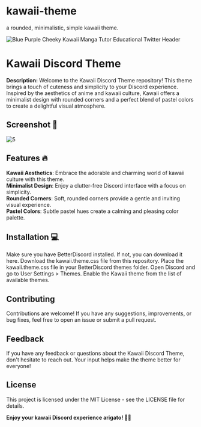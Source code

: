 # kawaii-theme
a rounded, minimalistic, simple kawaii theme.

![Blue Purple Cheeky Kawaii Manga Tutor Educational Twitter Header](https://github.com/notDeep7/kawaii-theme/assets/144143057/d4323c4d-2359-407e-aae9-ffd77c6c03de)

# Kawaii Discord Theme

**Description:**
Welcome to the Kawaii Discord Theme repository! This theme brings a touch of cuteness and simplicity to your Discord experience. Inspired by the aesthetics of anime and kawaii culture, Kawaii offers a minimalist design with rounded corners and a perfect blend of pastel colors to create a delightful visual atmosphere.

## Screenshot 📸
![5](https://github.com/notDeep7/kawaii-theme/assets/144143057/a45655c2-f03a-43a4-9fb8-ee0386123b75)



## Features 🔥

**Kawaii Aesthetics**: Embrace the adorable and charming world of kawaii culture with this theme.<br>
**Minimalist Design**: Enjoy a clutter-free Discord interface with a focus on simplicity.<br>
**Rounded Corners**: Soft, rounded corners provide a gentle and inviting visual experience.<br>
**Pastel Colors**: Subtle pastel hues create a calming and pleasing color palette.<br>

## Installation 💻

Make sure you have BetterDiscord installed. If not, you can download it here.
Download the kawaii.theme.css file from this repository.
Place the kawaii.theme.css file in your BetterDiscord themes folder.
Open Discord and go to User Settings > Themes.
Enable the Kawaii theme from the list of available themes.

## Contributing
Contributions are welcome! If you have any suggestions, improvements, or bug fixes, feel free to open an issue or submit a pull request.

## Feedback
If you have any feedback or questions about the Kawaii Discord Theme, don't hesitate to reach out. Your input helps make the theme better for everyone!

## License
This project is licensed under the MIT License - see the LICENSE file for details.

**Enjoy your kawaii Discord experience arigato! 🌸✨**
